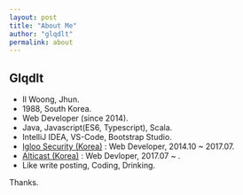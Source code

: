 ```yaml
---
layout: post
title: "About Me"
author: "glqdlt"
permalink: about
---
```


## Glqdlt
+ Il Woong, Jhun.
+ 1988, South Korea.
+ Web Developer (since 2014).
+ Java, Javascript(ES6, Typescript), Scala.
+ IntelliJ IDEA, VS-Code, Bootstrap Studio.
+ [Igloo Security (Korea)](http://www.igloosec.co.kr/en/index.do) : Web Developer, 2014.10 ~ 2017.07.
+ [Alticast (Korea)](http://www.alticast.com/main.html) : Web Devloper, 2017.07 ~ .
+ Like write posting, Coding, Drinking.

Thanks.

